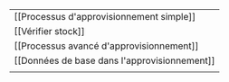 
|                                              |
| -------------------------------------------- |
| [[Processus d'approvisionnement simple]]     |
| [[Vérifier stock]]                           |
| [[Processus avancé d'approvisionnement]]     |
| [[Données de base dans l'approvisionnement]] |
|                                              |
